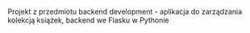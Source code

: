 Projekt z przedmiotu backend development - aplikacja do zarządzania kolekcją książek, backend we Flasku w Pythonie

